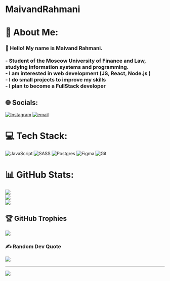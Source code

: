 # MaivandRahmani

# 💫 About Me:
### 🚀 Hello! My name is Maivand Rahmani.<br><br>- Student of the Moscow University of Finance and Law, studying **information systems and programming**.<br>- I am interested in web development (JS, React, Node.js )<br>- I do small projects to improve my skills  <br>- I plan to become a FullStack developer


## 🌐 Socials:
[![Instagram](https://img.shields.io/badge/Instagram-%23E4405F.svg?logo=Instagram&logoColor=white)](https://instagram.com/MaivandRahmani) [![email](https://img.shields.io/badge/Email-D14836?logo=gmail&logoColor=white)](mailto:maivand123r@gmail.com) 

# 💻 Tech Stack:
![JavaScript](https://img.shields.io/badge/javascript-%23323330.svg?style=for-the-badge&logo=javascript&logoColor=%23F7DF1E) ![SASS](https://img.shields.io/badge/SASS-hotpink.svg?style=for-the-badge&logo=SASS&logoColor=white) ![Postgres](https://img.shields.io/badge/postgres-%23316192.svg?style=for-the-badge&logo=postgresql&logoColor=white) ![Figma](https://img.shields.io/badge/figma-%23F24E1E.svg?style=for-the-badge&logo=figma&logoColor=white) ![Git](https://img.shields.io/badge/git-%23F05033.svg?style=for-the-badge&logo=git&logoColor=white)
# 📊 GitHub Stats:
![](https://github-readme-stats.vercel.app/api?username=Kingnew2006&theme=dark&hide_border=false&include_all_commits=false&count_private=false)<br/>
![](https://nirzak-streak-stats.vercel.app/?user=Kingnew2006&theme=dark&hide_border=false)<br/>
![](https://github-readme-stats.vercel.app/api/top-langs/?username=Kingnew2006&theme=dark&hide_border=false&include_all_commits=false&count_private=false&layout=compact)

## 🏆 GitHub Trophies
![](https://github-profile-trophy.vercel.app/?username=Kingnew2006&theme=radical&no-frame=false&no-bg=true&margin-w=4)

### ✍️ Random Dev Quote
![](https://quotes-github-readme.vercel.app/api?type=horizontal&theme=radical)

---
[![](https://visitcount.itsvg.in/api?id=Kingnew2006&icon=0&color=0)](https://visitcount.itsvg.in)

<!-- Proudly created with GPRM ( https://gprm.itsvg.in ) -->
